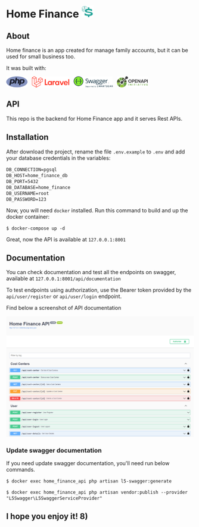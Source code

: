 # Home Finance ![Logo](./storage/api-docs/api-logo.png?raw=true "Logo")

## About

Home finance is an app created for manage family accounts, but it can be used for small business too.

It was built with:
<div>
<img src="./storage/api-docs/php-logo.png" alt="php" height="30"/>
&nbsp;
<img src="./storage/api-docs/laravel-logo.png" alt="laravel" height="30"/>
&nbsp;
<img src="./storage/api-docs/swagger-logo.png" alt="swagger" height="30"/>
&nbsp;
<img src="./storage/api-docs/openapi-logo.png" alt="openapi" height="30"/>
</div>


## API

This repo is the backend for Home Finance app and it serves Rest APIs.

## Installation
After download the project, rename the file `.env.example` to `.env` and add your database credentials in the variables:

```
DB_CONNECTION=pgsql
DB_HOST=home_finance_db
DB_PORT=5432
DB_DATABASE=home_finance
DB_USERNAME=root
DB_PASSWORD=123
```

Now, you will need `docker` installed. Run this command to build and up the docker container:

```
$ docker-compose up -d
```

Great, now the API is available at `127.0.0.1:8001`

## Documentation

You can check documentation and test all the endpoints on swagger, available at `127.0.0.1:8001/api/documentation`

To test endpoints using authorization, use the Bearer token provided by the `api/user/register` or `api/user/login` endpoint.

Find below a screenshot of API documentation

![API Documentation](./storage/api-docs/api-docs.png?raw=true "API Documentation")

### Update swagger documentation

If you need update swagger documentation, you'll need run below commands.

```
$ docker exec home_finance_api php artisan l5-swagger:generate
```

```
$ docker exec home_finance_api php artisan vendor:publish --provider "L5Swagger\L5SwaggerServiceProvider"
```

## I hope you enjoy it! 8)